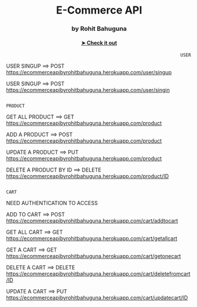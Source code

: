 <h1 align="center" >  E-Commerce API </h1>
<h3 align="center">by Rohit Bahuguna </h3>
<h4 align="center"><a href="https://ecommerceapibyrohitbahuguna.herokuapp.com"> ➤ Check it out</a></h4>


                                                                      USER


USER SINGUP  ==> POST
https://ecommerceapibyrohitbahuguna.herokuapp.com/user/singup

USER SINGUP  ==> POST
https://ecommerceapibyrohitbahuguna.herokuapp.com/user/singin


                                                                      PRODUCT

 
GET ALL PRODUCT ==> GET
https://ecommerceapibyrohitbahuguna.herokuapp.com/product

ADD A PRODUCT  ==> POST
https://ecommerceapibyrohitbahuguna.herokuapp.com/product


UPDATE A PRODUCT  ==> PUT
https://ecommerceapibyrohitbahuguna.herokuapp.com/product


DELETE A PRODUCT BY ID ==> DELETE
https://ecommerceapibyrohitbahuguna.herokuapp.com/product/ID

   
                                                                          CART
                               
NEED AUTHENTICATION TO ACCESS
                                
ADD TO CART ==> POST                           
https://ecommerceapibyrohitbahuguna.herokuapp.com/cart/addtocart

GET ALL CART ==> GET
https://ecommerceapibyrohitbahuguna.herokuapp.com/cart/getallcart

GET A CART ==> GET
https://ecommerceapibyrohitbahuguna.herokuapp.com/cart/getonecart

DELETE A CART ==> DELETE
https://ecommerceapibyrohitbahuguna.herokuapp.com/cart/deletefromcart/ID


UPDATE A CART ==> PUT
https://ecommerceapibyrohitbahuguna.herokuapp.com/cart/updatecart/ID
